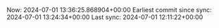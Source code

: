 Now: 2024-07-01 13:36:25.868904+00:00 Earliest commit since sync: 2024-07-01 13:24:34+00:00 Last sync: 2024-07-01 12:11:22+00:00
